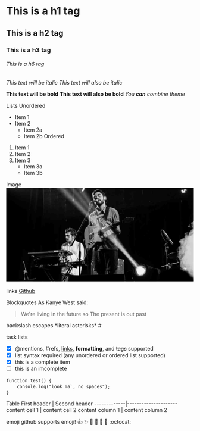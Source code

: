 # This is a h1 tag 
## This is a h2 tag
### This is a h3 tag
###### This is a h6 tag
*This text will be italic*
_This text will also be italic_

**This text will be bold**
__This text will also be bold__
*You **can** combine theme*

Lists
Unordered
* Item 1
* Item 2
    * Item 2a
    * Item 2b
Ordered
1. Item 1
2. Item 2
3. Item 3
    * Item 3a
    * Item 3b

Image
![chicago](./assets/img/chicago.jpg)

links
[Github](https://github.com/)

Blockquotes
As Kanye West said: 
> We're living in the future so
> The present is out past

backslash escapes
\*literal asterisks\*
\#

task lists 
- [x] @mentions, #refs, [links](), **formatting**, and <del>tags</del> supported
- [x] list syntax required (any unordered or ordered list supported)
- [x] this is a complete item
- [ ] this is an imcomplete 

```javasript
function test() {
    console.log("look ma`, no spaces");
}
```

Table
First header | Second header
-------------|---------------------
content cell 1 | content cell 2
content column 1 | content column 2

emoji
github supports emoji!
:+1: :sparkles: :camel: :tada:
:rocket: :metal: :octocat: